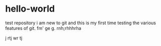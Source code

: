 # hello-world
test repository
i am new to git and this is my first time testing the various features of git.
fm' ge g.
rnh;rhhhrha


j
rtj 
wr
tj
